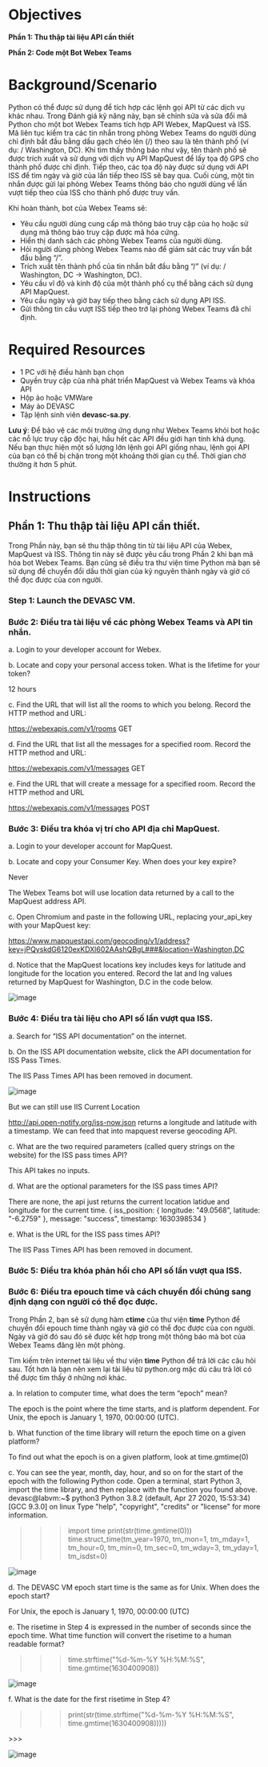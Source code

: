 # Objectives
  **Phần 1: Thu thập tài liệu API cần thiết**
  
  **Phần 2: Code một Bot Webex Teams**
  
# Background/Scenario
Python có thể được sử dụng để tích hợp các lệnh gọi API từ các dịch vụ khác nhau. Trong Đánh giá kỹ năng này, bạn sẽ chỉnh sửa và sửa đổi mã Python cho một bot Webex Teams tích hợp API Webex, MapQuest và ISS. Mã liên tục kiểm tra các tin nhắn trong phòng Webex Teams do người dùng chỉ định bắt đầu bằng dấu gạch chéo lên (/) theo sau là tên thành phố (ví dụ: / Washington, DC). Khi tìm thấy thông báo như vậy, tên thành phố sẽ được trích xuất và sử dụng với dịch vụ API MapQuest để lấy tọa độ GPS cho thành phố được chỉ định. Tiếp theo, các tọa độ này được sử dụng với API ISS để tìm ngày và giờ của lần tiếp theo ISS sẽ bay qua. Cuối cùng, một tin nhắn được gửi lại phòng Webex Teams thông báo cho người dùng về lần vượt tiếp theo của ISS cho thành phố được truy vấn.

Khi hoàn thành, bot của Webex Teams sẽ:
* Yêu cầu người dùng cung cấp mã thông báo truy cập của họ hoặc sử dụng mã thông báo truy cập được mã hóa cứng.
* Hiển thị danh sách các phòng Webex Teams của người dùng.
* Hỏi người dùng phòng Webex Teams nào để giám sát các truy vấn bắt đầu bằng “/”.
* Trích xuất tên thành phố của tin nhắn bắt đầu bằng “/” (ví dụ: / Washington, DC -> Washington, DC).
* Yêu cầu vĩ độ và kinh độ của một thành phố cụ thể bằng cách sử dụng API MapQuest.
* Yêu cầu ngày và giờ bay tiếp theo bằng cách sử dụng API ISS.
* Gửi thông tin cầu vượt ISS tiếp theo trở lại phòng Webex Teams đã chỉ định.

# Required Resources
* 1 PC với hệ điều hành bạn chọn
* Quyền truy cập của nhà phát triển MapQuest và Webex Teams và khóa API
* Hộp ảo hoặc VMWare
* Máy ảo DEVASC
* Tập lệnh sinh viên **devasc-sa.py**.

**Lưu ý**: Để bảo vệ các môi trường ứng dụng như Webex Teams khỏi bot hoặc các nỗ lực truy cập độc hại, hầu hết các API đều giới hạn tính khả dụng. Nếu bạn thực hiện một số lượng lớn lệnh gọi API giống nhau, lệnh gọi API của bạn có thể bị chặn trong một khoảng thời gian cụ thể. Thời gian chờ thường ít hơn 5 phút.

# Instructions
## Phần 1: Thu thập tài liệu API cần thiết.
Trong Phần này, bạn sẽ thu thập thông tin từ tài liệu API của Webex, MapQuest và ISS. Thông tin này sẽ được yêu cầu trong Phần 2 khi bạn mã hóa bot Webex Teams. Bạn cũng sẽ điều tra thư viện time Python mà bạn sẽ sử dụng để chuyển đổi dấu thời gian của kỷ nguyên thành ngày và giờ có thể đọc được của con người.
### Step 1: Launch the DEVASC VM.
### Bước 2: Điều tra tài liệu về các phòng Webex Teams và API tin nhắn.
a.	Login to your developer account for Webex. 

b.	Locate and copy your personal access token. What is the lifetime for your token? 

12 hours

c.	Find the URL that will list all the rooms to which you belong. Record the HTTP method and URL:

https://webexapis.com/v1/rooms GET

d.	Find the URL that list all the messages for a specified room. Record the HTTP method and URL:

https://webexapis.com/v1/messages GET

e.	Find the URL that will create a message for a specified room. Record the HTTP method and URL

https://webexapis.com/v1/messages POST

### Bước 3: Điều tra khóa vị trí cho API địa chỉ MapQuest.

a.	Login to your developer account for MapQuest.

b.	Locate and copy your Consumer Key. When does your key expire? 

Never

The Webex Teams bot will use location data returned by a call to the MapQuest address API. 

c.	Open Chromium and paste in the following URL, replacing your_api_key with your MapQuest key:

https://www.mapquestapi.com/geocoding/v1/address?key=jPQyskdG6120exKDXl602AAshQBgL###&location=Washington,DC

d.	Notice that the MapQuest locations key includes keys for latitude and longitude for the location you entered. Record the lat and lng values returned by MapQuest for Washington, D.C in the code below.

![image](https://user-images.githubusercontent.com/83932775/131456144-1fba6b34-df2f-44aa-b1d8-5edddafa10db.png)

### Bước 4: Điều tra tài liệu cho API số lần vượt qua ISS.
a.	Search for “ISS API documentation” on the internet. 

b.	On the ISS API documentation website, click the API documentation for ISS Pass Times.

The IIS Pass Times API has been removed in document.

![image](https://user-images.githubusercontent.com/83932775/131461515-9434f7fd-66f0-420a-b25c-8f495c2f0c47.png)

But we can still use IIS Current Location

http://api.open-notify.org/iss-now.json returns a longitude and latitude with a timestamp. We can feed that into mapquest reverse geocoding API.

c.	What are the two required parameters (called query strings on the website) for the ISS pass times API?

This API takes no inputs.

d.	What are the optional parameters for the ISS pass times API?

There are none, the api just returns the current location latidue and longitude for the current time.
{
iss_position: {
longitude: "49.0568",
latitude: "-6.2759"
},
message: "success",
timestamp: 1630398534
}

e.	What is the URL for the ISS pass times API?

The IIS Pass Times API has been removed in document.

### Bước 5: Điều tra khóa phản hồi cho API số lần vượt qua ISS.
### Bước 6: Điều tra epouch time và cách chuyển đổi chúng sang định dạng con người có thể đọc được.

Trong Phần 2, bạn sẽ sử dụng hàm **ctime** của thư viện **time** Python để chuyển đổi epouch time thành ngày và giờ có thể đọc được của con người. Ngày và giờ đó sau đó sẽ được kết hợp trong một thông báo mà bot của Webex Teams đăng lên một phòng.

Tìm kiếm trên internet tài liệu về thư viện **time** Python để trả lời các câu hỏi sau. Tốt hơn là bạn nên xem lại tài liệu từ python.org mặc dù câu trả lời có thể được tìm thấy ở những nơi khác.

a.	In relation to computer time, what does the term “epoch” mean?

The epoch is the point where the time starts, and is platform dependent. For Unix, the epoch is January 1, 1970, 00:00:00 (UTC).

b.	What function of the time library will return the epoch time on a given platform?

To find out what the epoch is on a given platform, look at time.gmtime(0)

c.	You can see the year, month, day, hour, and so on for the start of the epoch with the following Python code. Open a terminal, start Python 3, import the time library, and then replace <function> with the function you found above.
devasc@labvm:~$ python3
Python 3.8.2 (default, Apr 27 2020, 15:53:34) 
[GCC 9.3.0] on linux
Type "help", "copyright", "credits" or "license" for more information.
>>> import time
>>> print(str(time.gmtime(0)))
time.struct_time(tm_year=1970, tm_mon=1, tm_mday=1, tm_hour=0, tm_min=0, tm_sec=0, tm_wday=3, tm_yday=1, tm_isdst=0)
>>>
 
 ![image](https://user-images.githubusercontent.com/83932775/131474343-7f0a90e6-1298-43e2-9ea2-05fa485b3ff6.png)

d.	The DEVASC VM epoch start time is the same as for Unix. When does the epoch start?

For Unix, the epoch is January 1, 1970, 00:00:00 (UTC)
 
e.	The risetime in Step 4 is expressed in the number of seconds since the epoch time. What time function will convert the risetime to a human readable format?
 
>>> time.strftime("%d-%m-%Y %H:%M:%S", time.gmtime(1630400908))
 
 ![image](https://user-images.githubusercontent.com/83932775/131475947-4a7f303a-9e75-4938-b702-fa53182ae6b4.png)

 
f.	What is the date for the first risetime in Step 4? 
>>> print(str(time.strftime("%d-%m-%Y %H:%M:%S", time.gmtime(1630400908)))))
<Date and Time is printed here>
>>>
 
 ![image](https://user-images.githubusercontent.com/83932775/131476756-9cd248b5-ee09-4916-a3b3-e77258dcc33f.png)

 

